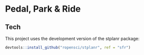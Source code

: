Pedal, Park & Ride
================

Tech
----

This project uses the development version of the stplanr package:

``` r
devtools::install_github("ropensci/stplanr", ref = "sfr")
```
